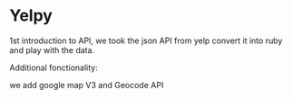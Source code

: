 Yelpy
====

1st introduction to API, we took the json API from yelp convert it into ruby and play with the data.

Additional fonctionality:

we add google map V3 and Geocode API
